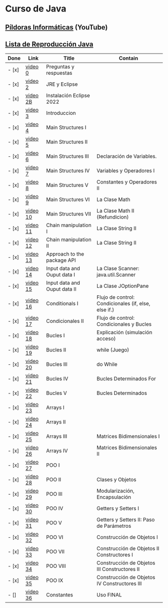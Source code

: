 # Curso de Java

## [Píldoras Informáticas](https://www.youtube.com/@pildorasinformaticas) (YouTube)

## [Lista de Reproducción Java](https://www.youtube.com/watch?v=U709qY6S9rA&list=PLU8oAlHdN5BktAXdEVCLUYzvDyqRQJ2lk)

| Done | Link | Title | Contain
|- |- |- |-
| - [x] | [video 0](https://youtu.be/U709qY6S9rA) | Preguntas y respuestas
| - [x] | [video 2](https://youtu.be/F0ILFYl8YgI) | JRE y Eclipse
| - [x] | [video 2B](https://youtu.be/F0ILFYl8YgI)| Instalación Eclipse 2022
| - [x] | [video 3](https://youtu.be/cJEzUxkYurk) | Introduccion
| - [x] | [video 4](https://youtu.be/cJEzUxkYurk) | Main Structures I
| - [x] | [video 5](https://youtu.be/OS1F6VNA6hs) | Main Structures II
| - [x] | [video 6](https://www.youtube.com/watch?v=bq6nJRJq27A) |Main Structures III | Declaración de Variables.
| - [x] | [video 7](https://youtu.be/qdxwWkTxcmc) | Main Structures IV | Variables y Operadores I
| - [x] | [video 8](https://youtu.be/MoJxxPgCBcg) | Main Structures V | Constantes y Operadores II
| - [x] | [video 9](https://youtu.be/Xl7PeHFoR60) | Main Structures VI | La Clase Math
| - [x] | [video 10](https://youtu.be/tt-4YxLYMjQ) | Main Structures VII | La Clase Math II (Refundicion)
| - [x] | [video 11](https://youtu.be/YMyJLs22uY4) | Chain manipulation I | La Clase String II
| - [x] | [video 12](https://youtu.be/YMyJLs22uY4) | Chain manipulation II | La Clase String II
| - [x] | [video 13](https://youtu.be/0M6qHYdlqpc) | Approach to the package API |
| - [x] | [video 14](https://youtu.be/Ng0_7uZyIoA) | Input data and Ouput data I| La Clase Scanner:  java.util.Scanner
| - [x] | [video 15](https://youtu.be/F_48qh3BcDs) | Input data and Ouput data II| La Clase JOptionPane
| - [x] | [video 16](https://youtu.be/b2ZtZndiT1Y) | Conditionals I| Flujo de control: Condicionales (if, else, else if.)
| - [x] | [video 17](https://youtu.be/8t5-D5dZu5Y) | Condicionales II| Flujo de control: Condicionales y Bucles
| - [x] | [video 18](https://youtu.be/HQz8xwAjCsI) | Bucles I| Explicación (simulación acceso)
| - [x] | [video 19](https://youtu.be/TMIoxn4nMtA) | Bucles II| while (Juego)
| - [x] | [video 20](https://youtu.be/gzJn5MTSL5U) | Bucles III| do While
| - [x] | [video 21](https://youtu.be/EUCmFmtX26I) | Bucles IV|  Bucles Determinados For
| - [x] | [video 22](https://youtu.be/V1Wgi_FsehM) | Bucles V|  Bucles Determinados
| - [x] | [video 23](https://youtu.be/UID_EKKfpcE) | Arrays I|
| - [x] | [video 24](https://youtu.be/NwztwM_xGgU) | Arrays II|
| - [x] | [video 25](https://youtu.be/_tUncS0AsNE) | Arrays III| Matrices Bidimensionales I
| - [x] | [video 26](https://youtu.be/xEHkuRApCno) | Arrays IV| Matrices Bidimensionales II
| - [x] | [video 27](https://youtu.be/XmUz5WJmJVU) | POO I|
| - [x] | [video 28](https://youtu.be/ZY5pwm92cWQ) | POO II| Clases y Objetos
| - [x] | [video 29](https://youtu.be/RZOSJ2zuxIs) | POO III| Modularización, Encapsulación
| - [x] | [video 30](https://youtu.be/7ALMZymOs_s) | POO IV| Getters y Setters I
| - [x] | [video 31](https://youtu.be/YQinPQVpSd4) | POO V| Getters y Setters II: Paso de Parámetros
| - [x] | [video 32](https://youtu.be/jht07O7_R9w) | POO VI| Construcción de Objetos I
| - [x] | [video 33](https://youtu.be/l8NmSp7Dz-0) | POO VII| Construcción de Objetos II Constructores I
| - [x] | [video 34](https://youtu.be/UfF2pqCewqo) | POO VIII| Construcción de Objetos III Constructores II
| - [x] | [video 35](https://youtu.be/63Uhd3pUZxA) | POO IX| Construcción de Objetos IV Constructores III
| - [] | [video 36](https://youtu.be/tZekQAcSY8o) | Constantes| Uso FINAL


